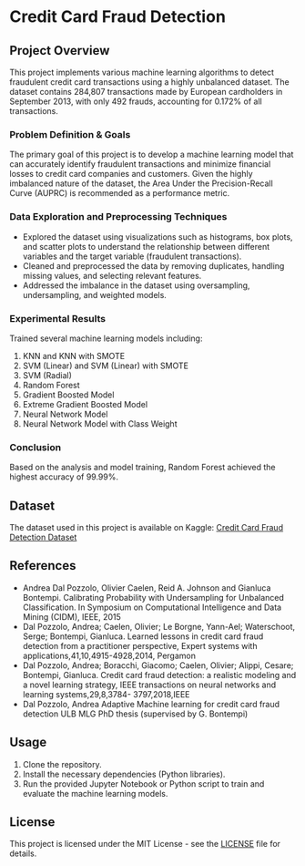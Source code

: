 # Credit Card Fraud Detection

## Project Overview
This project implements various machine learning algorithms to detect fraudulent credit card transactions using a highly unbalanced dataset. The dataset contains 284,807 transactions made by European cardholders in September 2013, with only 492 frauds, accounting for 0.172% of all transactions.

### Problem Definition & Goals
The primary goal of this project is to develop a machine learning model that can accurately identify fraudulent transactions and minimize financial losses to credit card companies and customers. Given the highly imbalanced nature of the dataset, the Area Under the Precision-Recall Curve (AUPRC) is recommended as a performance metric.

### Data Exploration and Preprocessing Techniques
- Explored the dataset using visualizations such as histograms, box plots, and scatter plots to understand the relationship between different variables and the target variable (fraudulent transactions).
- Cleaned and preprocessed the data by removing duplicates, handling missing values, and selecting relevant features.
- Addressed the imbalance in the dataset using oversampling, undersampling, and weighted models.

### Experimental Results
Trained several machine learning models including:
1. KNN and KNN with SMOTE
2. SVM (Linear) and SVM (Linear) with SMOTE
3. SVM (Radial)
4. Random Forest
5. Gradient Boosted Model
6. Extreme Gradient Boosted Model
7. Neural Network Model
8. Neural Network Model with Class Weight

### Conclusion
Based on the analysis and model training, Random Forest achieved the highest accuracy of 99.99%.

## Dataset
The dataset used in this project is available on Kaggle: [Credit Card Fraud Detection Dataset](https://www.kaggle.com/datasets/mlg-ulb/creditcardfraud)

## References
- Andrea Dal Pozzolo, Olivier Caelen, Reid A. Johnson and Gianluca Bontempi. Calibrating Probability with Undersampling for Unbalanced Classification. In Symposium on Computational Intelligence and Data Mining (CIDM), IEEE, 2015
- Dal Pozzolo, Andrea; Caelen, Olivier; Le Borgne, Yann-Ael; Waterschoot, Serge; Bontempi, Gianluca. Learned lessons in credit card fraud detection from a practitioner perspective, Expert systems with applications,41,10,4915-4928,2014, Pergamon
- Dal Pozzolo, Andrea; Boracchi, Giacomo; Caelen, Olivier; Alippi, Cesare; Bontempi, Gianluca. Credit card fraud detection: a realistic modeling and a novel learning strategy, IEEE transactions on neural networks and learning systems,29,8,3784- 3797,2018,IEEE
- Dal Pozzolo, Andrea Adaptive Machine learning for credit card fraud detection ULB MLG PhD thesis (supervised by G. Bontempi)

## Usage
1. Clone the repository.
2. Install the necessary dependencies (Python libraries).
3. Run the provided Jupyter Notebook or Python script to train and evaluate the machine learning models.

## License
This project is licensed under the MIT License - see the [LICENSE](LICENSE) file for details.